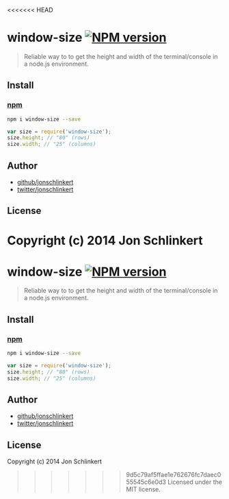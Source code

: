 <<<<<<< HEAD
# window-size [![NPM version](https://badge.fury.io/js/window-size.png)](http://badge.fury.io/js/window-size)

> Reliable way to to get the height and width of the terminal/console in a node.js environment.

## Install

### [npm](npmjs.org)

```bash
npm i window-size --save
```

```javascript
var size = require('window-size');
size.height; // "80" (rows)
size.width; // "25" (columns)
```

## Author

+ [github/jonschlinkert](https://github.com/jonschlinkert)
+ [twitter/jonschlinkert](http://twitter.com/jonschlinkert)

## License
Copyright (c) 2014 Jon Schlinkert
=======
# window-size [![NPM version](https://badge.fury.io/js/window-size.png)](http://badge.fury.io/js/window-size)

> Reliable way to to get the height and width of the terminal/console in a node.js environment.

## Install

### [npm](npmjs.org)

```bash
npm i window-size --save
```

```javascript
var size = require('window-size');
size.height; // "80" (rows)
size.width; // "25" (columns)
```

## Author

+ [github/jonschlinkert](https://github.com/jonschlinkert)
+ [twitter/jonschlinkert](http://twitter.com/jonschlinkert)

## License
Copyright (c) 2014 Jon Schlinkert
>>>>>>> 9d5c79af5ffae1e762676fc7daec055545c6e0d3
Licensed under the MIT license.